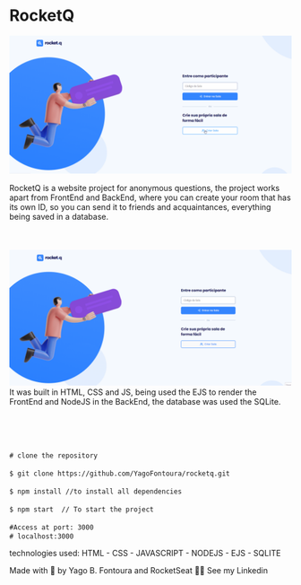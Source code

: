 <H1>RocketQ</H1>
<img src="public/images/rocketq.gif" alt="Gif RocketQ"/>
<p>RocketQ is a website project for anonymous questions, the project works apart from FrontEnd and BackEnd, where you can create your room that has its own ID, so you can send it to friends and acquaintances, everything being saved in a database.

</br>
</br>
</br>
</br>

<img src="public/images/rocket2.gif" alt="Gif RocketQ"/>
It was built in HTML, CSS and JS,
being used the EJS to render the FrontEnd and NodeJS in the BackEnd, the database was used the SQLite.</p>

</br>
</br>
</br>

```
# clone the repository

$ git clone https://github.com/YagoFontoura/rocketq.git

$ npm install //to install all dependencies

$ npm start  // To start the project

#Access at port: 3000
# localhost:3000
```

<p>technologies used: HTML - CSS - JAVASCRIPT - NODEJS - EJS - SQLITE</p>

<p>Made with 💜 by Yago B. Fontoura and RocketSeat 👋🏼 See my Linkedin<p>
